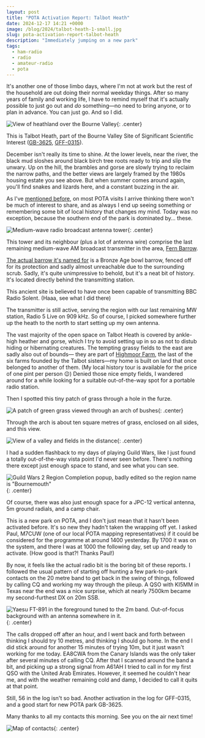 ```yaml
---
layout: post
title: "POTA Activation Report: Talbot Heath"
date: 2024-12-17 14:21 +0000
image: /blog/2024/talbot-heath-1-small.jpg
slug: pota-activation-report-talbot-heath
description: "Immediately jumping on a new park"
tags:
  - ham-radio
  - radio
  - amateur-radio
  - pota
---
```


It's another one of those limbo days, where I'm not at work but the rest of the household are out doing their normal weekday things. After so many years of family and working life, I have to remind myself that it's actually possible to just go out and *do* something&mdash;no need to bring anyone, or to plan in advance. You can just go. And so I did.

![View of heathland over the Bourne Valley](/blog/2024/talbot-heath-1.jpg){: .center}

This is Talbot Heath, part of the Bourne Valley Site of Significant Scientific Interest ([GB-3625](https://pota.app/#/park/GB-3625), [GFF-0315](https://wwff.co/directory/?showRef=GFF-0315)).

December isn't really its time to shine. At the lower levels, near the river, the black mud sloshes around black birch tree roots ready to trip and slip the unwary. Up on the hill, the brambles and gorse are slowly trying to reclaim the narrow paths, and the better views are largely framed by the 1980s housing estate you see above. But when summer comes around again, you'll find snakes and lizards here, and a constant buzzing in the air.

As I've [mentioned before](/blog/pota-activation-report-talbot-heath/), on most POTA visits I arrive thinking there won't be much of interest to share, and as always I end up seeing something or remembering some bit of local history that changes my mind. Today was no exception, because the southern end of the park is dominated by... these.

![Medium-wave radio broadcast antenna tower](/blog/2024/talbot-heath-2.jpg){: .center}

This tower and its neighbour (plus a lot of antenna wire) comprise the last remaining medium-wave AM broadcast transmitter in the area, [Fern Barrow](http://tx.mb21.co.uk/gallery/gallerypage.php?txid=1458&pageid=3413).

[The actual barrow it's named for](https://www.megalithic.co.uk/article.php?sid=28735) is a Bronze Age bowl barrow, fenced off for its protection and sadly almost unreachable due to the surrounding scrub. Sadly, it's quite unimpressive to behold, but it's a neat bit of history. It's located directly behind the transmitting station.

This ancient site is believed to have once been capable of transmitting BBC Radio Solent. (Haaa, see what I did there)

The transmitter is still active, serving the region with our last remaining MW station, Radio 5 Live on 909 kHz. So of course, I picked somewhere further up the heath to the north to start setting up my own antenna.

The vast majority of the open space on Talbot Heath is covered by ankle-high heather and gorse, which I try to avoid setting up in so as not to distub hiding or hibernating creatures. The tempting grassy fields to the east are sadly also out of bounds&mdash; they are part of [Highmoor Farm](https://www.thebreaker.co.uk/highmoor-farm-a-story-of-resilience-and-the-power-of-community/), the last of the six farms founded by the Talbot sisters&mdash;my home is built on land that once belonged to another of them. (My local history tour is available for the price of one pint per person 😉) Denied those nice empty fields, I wandered around for a while looking for a suitable out-of-the-way spot for a portable radio station.

Then I spotted this tiny patch of grass through a hole in the furze.

![A patch of green grass viewed through an arch of bushes](/blog/2024/talbot-heath-3.jpg){: .center}

Through the arch is about ten square metres of grass, enclosed on all sides, and this view.

![View of a valley and fields in the distance](/blog/2024/talbot-heath-4.jpg){: .center}

I had a sudden flashback to my days of playing Guild Wars, like I just found a totally out-of-the-way vista point I'd never seen before. There's nothing there except just enough space to stand, and see what you can see.

![Guild Wars 2 Region Completion popup, badly edited so the region name is "Bournemouth"](/blog/2024/talbot-heath-5.jpg){: .center}

Of course, there was also just enough space for a JPC-12 vertical antenna, 5m ground radials, and a camp chair.

This is a new park on POTA, and I don't just mean that it hasn't been activated before. It's so new they hadn't taken the wrapping off yet. I asked Paul, M7CUW (one of our local POTA mapping representatives) if it could be considered for the programme at around 1400 yesterday. By 1700 it was on the system, and there I was at 1000 the following day, set up and ready to activate. (How good is that?! Thanks Paul!)

By now, it feels like the actual radio bit is the boring bit of these reports. I followed the usual pattern of starting off hunting a few park-to-park contacts on the 20 metre band to get back in the swing of things, followed by calling CQ and working my way through the pileup. A QSO with KI5MM in Texas near the end was a nice surprise, which at nearly 7500km became my second-furthest DX on 20m SSB.

![Yaesu FT-891 in the foreground tuned to the 2m band. Out-of-focus background with an antenna somewhere in it.](/blog/2024/talbot-heath-6.jpg){: .center}

The calls dropped off after an hour, and I went back and forth between thinking I should try 10 metres, and thinking I should go home. In the end I did stick around for another 15 minutes of trying 10m, but it just wasn't working for me today. EA8CWA from the Canary Islands was the only taker after several minutes of calling CQ. After that I scanned around the band a bit, and picking up a strong signal from A61AH I tried to call in for my first QSO with the United Arab Emirates. However, it seemed he couldn't hear me, and with the weather remaining cold and damp, I decided to call it quits at that point.

Still, 56 in the log isn't so bad. Another activation in the log for GFF-0315, and a good start for new POTA park GB-3625.

Many thanks to all my contacts this morning. See you on the air next time!

![Map of contacts](/blog/2024/talbot-heath-map.png){: .center}
